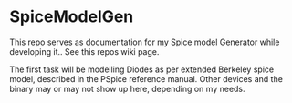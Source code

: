 # SpiceModelGen

This repo serves as documentation for my Spice model Generator while developing it..
See this repos wiki page.

The first task will be modelling Diodes as per extended Berkeley spice model, described in the PSpice reference manual.
Other devices and the binary may or may not show up here, depending on my needs.
